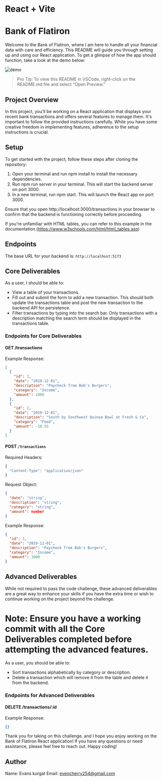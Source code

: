 # React + Vite
# Bank of Flatiron

Welcome to the Bank of Flatiron, where I am here to handle all your financial data with care and efficiency. This README will guide you through setting up and using our React application. To get a glimpse of how the app should function, take a look at the demo below:

![demo](https://curriculum-content.s3.amazonaws.com/phase-2/phase-2-code-challenge-bank-of-flatiron/demo.gif)

> Pro Tip: To view this README in VSCode, right-click on the README.md file and select "Open Preview."

## Project Overview

In this project, you'll be working on a React application that displays your recent bank transactions and offers several features to manage them. It's important to follow the provided instructions carefully. While you have some creative freedom in implementing features, adherence to the setup instructions is crucial.

## Setup
To get started with the project, follow these steps after cloning the repository:

1. Open your terminal and run npm install to install the necessary dependencies.
2. Run npm run server in your terminal. This will start the backend server on port 3000.
3. In a new terminal, run npm start. This will launch the React app on port 3000.

Ensure that you open http://localhost:3000/transactions in your browser to confirm that the backend is functioning correctly before proceeding.

If you're unfamiliar with HTML tables, you can refer to this example in the documentation.(https://www.w3schools.com/html/html_tables.asp)


## Endpoints

The base URL for your backend is: `http://localhost:5173`

## Core Deliverables

As a user, I should be able to:

- View a table of your transactions.
- Fill out and submit the form to add a new transaction. This should both update the transactions table and post the new transaction to the backend API for persistence.
- Filter transactions by typing into the search bar. Only transactions with a description matching the search term should be displayed in the transactions table.

### Endpoints for Core Deliverables

#### GET /transactions

Example Response:

```json
[
  {
    "id": 1,
    "date": "2019-12-01",
    "description": "Paycheck from Bob's Burgers",
    "category": "Income",
    "amount": 1000
  },
  {
    "id": 2,
    "date": "2019-12-01",
    "description": "South by Southwest Quinoa Bowl at Fresh & Co",
    "category": "Food",
    "amount": -10.55
  }
]
```

#### POST `/transactions`

Required Headers:

```js
{
  "Content-Type": "application/json"
}
```

Request Object:

```json
{
  "date": "string",
  "description": "string",
  "category": "string",
  "amount": number
}
```

Example Response:

```json
{
  "id": 1,
  "date": "2019-12-01",
  "description": "Paycheck from Bob's Burgers",
  "category": "Income",
  "amount": 1000
}
```

## Advanced Deliverables

While not required to pass the code challenge, these advanced deliverables are a great way to enhance your skills if you have the extra time or wish to continue working on the project beyond the challenge.

# Note: Ensure you have a working commit with all the Core Deliverables completed before attempting the advanced features.
As a user, you should be able to:

- Sort transactions alphabetically by category or description.
- Delete a transaction which will remove it from the table and delete it from the backend.

### Endpoints for Advanced Deliverables

#### DELETE /transactions/:id

Example Response:

```json
{}
```
Thank you for taking on this challenge, and I hope you enjoy working on the Bank of Flatiron React application! If you have any questions or need assistance, please feel free to reach out. Happy coding!

## Author
Name: Evans kurgat
Email: evencherry254@gmail.com